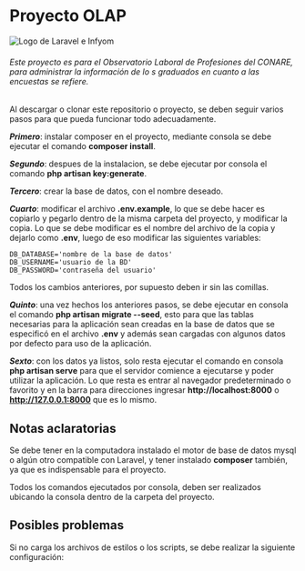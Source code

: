 # Proyecto OLAP

![Logo de Laravel e Infyom](http://blog.kozzaja.com/wp-content/uploads/2017/01/ominfy.png "Infyom + Laravel")

###### Este proyecto es para el Observatorio Laboral de Profesiones del CONARE, para administrar la información de lo s graduados en cuanto a las encuestas se refiere.

Al descargar o clonar este repositorio o proyecto, se deben seguir varios pasos para que pueda funcionar todo adecuadamente.

***Primero***: instalar composer en el proyecto, mediante consola se debe ejecutar el comando **composer install**.

***Segundo***: despues de la instalacion, se debe ejecutar por consola el comando **php artisan key:generate**.

***Tercero***: crear la base de datos, con el nombre deseado.

***Cuarto***: modificar el archivo **.env.example**, lo que se debe hacer es copiarlo y pegarlo dentro de la misma carpeta del proyecto, y modificar la copia. Lo que se debe modificar es el nombre del archivo de la copia y dejarlo como **.env**, luego de eso modificar las siguientes variables:

~~~
DB_DATABASE='nombre de la base de datos'
DB_USERNAME='usuario de la BD'
DB_PASSWORD='contraseña del usuario'
~~~

Todos los cambios anteriores, por supuesto deben ir sin las comillas.

***Quinto***: una vez hechos los anteriores pasos, se debe ejecutar en consola el comando **php artisan migrate --seed**, esto para que las tablas necesarias para la aplicación sean creadas en la base de datos que se especificó en el archivo **.env** y además sean cargadas con algunos datos por defecto para uso de la aplicación.

***Sexto***: con los datos ya listos, solo resta ejecutar el comando en consola **php artisan serve** para que el servidor comience a ejecutarse y poder utilizar la aplicación. Lo que resta es entrar al navegador predeterminado o favorito y en la barra para direcciones ingresar **http://localhost:8000** o **http://127.0.0.1:8000** que es lo mismo.

## Notas aclaratorias

Se debe tener en la computadora instalado el motor de base de datos mysql o algún otro compatible con Laravel, y tener instalado **composer** también, ya que es indispensable para el proyecto.

Todos los comandos ejecutados por consola, deben ser realizados ubicando la consola dentro de la carpeta del proyecto.

## Posibles problemas
Si no carga los archivos de estilos o los scripts, se debe realizar la siguiente configuración:


